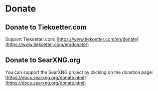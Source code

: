 # Donate

## Donate to Tiekoetter.com

Support Tiekoetter.com: [https://www.tiekoetter.com/en/donate](https://www.tiekoetter.com/en/donate/)

## Donate to SearXNG.org

You can support the SearXNG project by clicking on the donation page: [https://docs.searxng.org/donate.html](https://docs.searxng.org/donate.html)

